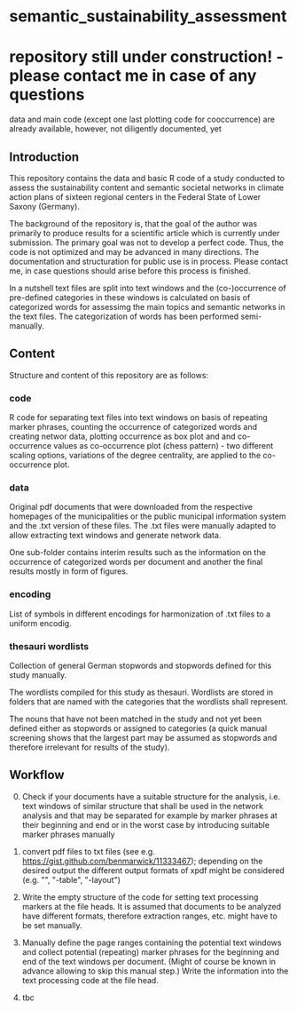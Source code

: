 # semantic_sustainability_assessment
# repository still under construction! - please contact me in case of any questions
data and main code (except one last plotting code for cooccurrence) are already available, however, 
not diligently documented, yet

## Introduction
This repository contains the data and basic R code of a study conducted to assess the sustainability content and semantic societal networks in climate action plans of sixteen regional centers in the Federal State of Lower Saxony (Germany).

The background of the repository is, that the goal of the author was primarily to produce results for a scientific article which is currently under submission. The primary goal was not to develop a perfect code. Thus, the code is not optimized and may be advanced in many directions. The documentation and structuration for public use is in process. Please contact me, in case questions should arise before this process is finished.

In a nutshell text files are split into text windows and the (co-)occurrence of pre-defined categories in these windows is calculated on basis of categorized words for assessimg the main topics and semantic networks in the text files. The categorization of words has been performed semi-manually.

## Content
Structure and content of this repository are as follows:

### code
R code for separating text files into text windows on basis of repeating marker phrases, counting the occurrence of categorized words and creating networ data, plotting occurrence as box plot and and co-occurrence values as co-occurrence plot (chess pattern) - two different scaling options, variations of the degree centrality, are applied to the co-occurrence plot.

### data
Original pdf documents that were downloaded from the respective homepages of the municipalities or the public municipal information system and the .txt version of these files. The .txt files were manually adapted to allow extracting text windows and generate network data.

One sub-folder contains interim results such as the information on the occurrence of categorized words per document and another the final results mostly in form of figures.

### encoding
List of symbols in different encodings for harmonization of .txt files to a uniform encodig.

### thesauri wordlists
Collection of general German stopwords and stopwords defined for this study manually. 

The wordlists compiled for this study as thesauri. Wordlists are stored in folders that are named with the categories that the wordlists shall represent.

The nouns that have not been matched in the study and not yet been defined either as stopwords or assigned to categories (a quick manual screening shows that the largest part may be assumed as stopwords and therefore irrelevant for results of the study).

## Workflow
0. Check if your documents have a suitable structure for the analysis, i.e. text windows of similar structure that shall be used in the network analysis and that may be separated for example by marker phrases at their beginning and end or in the worst case by introducing suitable marker phrases manually

1. convert pdf files to txt files (see e.g. https://gist.github.com/benmarwick/11333467); depending on the desired output the different output formats of xpdf might be considered (e.g. "", "-table", "-layout")

2. Write the empty structure of the code for setting text processing markers at the file heads. It is assumed that documents to be analyzed have different formats, therefore extraction ranges, etc. might have to be set manually.

3. Manually define the page ranges containing the potential text windows and collect potential (repeating) marker phrases for the beginning and end of the text windows per document. (Might of course be known in advance allowing to skip this manual step.) Write the information into the text processing code at the file head.

4. tbc



